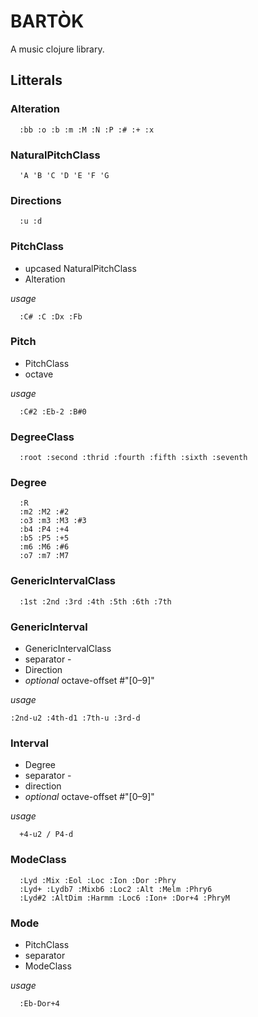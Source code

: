 # BARTÒK

A music clojure library.

## Litterals

### Alteration 

```
  :bb :o :b :m :M :N :P :# :+ :x
```
### NaturalPitchClass
 
```
  'A 'B 'C 'D 'E 'F 'G
```
### Directions 

```
  :u :d
```
### PitchClass
- upcased NaturalPitchClass
- Alteration

*usage*

```  
  :C# :C :Dx :Fb
```
### Pitch
- PitchClass
- octave

*usage*

```  
  :C#2 :Eb-2 :B#0
```
### DegreeClass

```
  :root :second :thrid :fourth :fifth :sixth :seventh
```
### Degree

```
  :R
  :m2 :M2 :#2
  :o3 :m3 :M3 :#3
  :b4 :P4 :+4
  :b5 :P5 :+5
  :m6 :M6 :#6
  :o7 :m7 :M7   
```
### GenericIntervalClass 
 
```
  :1st :2nd :3rd :4th :5th :6th :7th 
```
### GenericInterval 

- GenericIntervalClass
- separator -
- Direction
- *optional* octave-offset #"[0–9]"

*usage*

```
:2nd-u2 :4th-d1 :7th-u :3rd-d
```

### Interval
- Degree
- separator -
- direction
- *optional* octave-offset #"[0–9]"

*usage*

```
  +4-u2 / P4-d
```
### ModeClass
```
  :Lyd :Mix :Eol :Loc :Ion :Dor :Phry
  :Lyd+ :Lydb7 :Mixb6 :Loc2 :Alt :Melm :Phry6
  :Lyd#2 :AltDim :Harmm :Loc6 :Ion+ :Dor+4 :PhryM
```
### Mode

- PitchClass
- separator
- ModeClass

*usage*

```
  :Eb-Dor+4
```    

